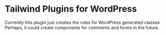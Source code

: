 # Tailwind Plugins for WordPress

Currently this plugin just creates the rules for WordPress
generated classes. Perhaps, it could create components for
comments and forms in the future.
